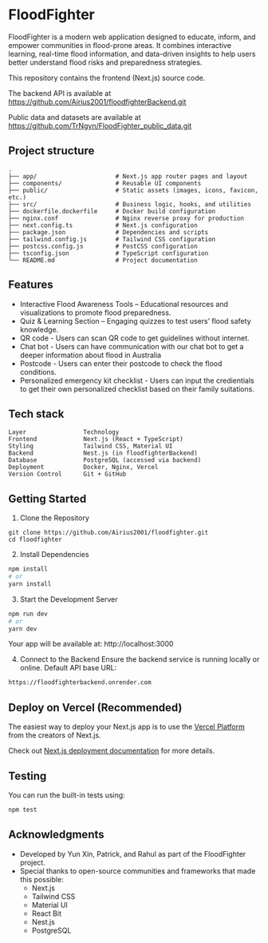 # FloodFighter
FloodFighter is a modern web application designed to educate, inform, and empower communities in flood-prone areas.
It combines interactive learning, real-time flood information, and data-driven insights to help users better understand flood risks and preparedness strategies.

This repository contains the frontend (Next.js) source code.

The backend API is available at https://github.com/Airius2001/floodfighterBackend.git 

Public data and datasets are available at https://github.com/TrNgyn/FloodFighter_public_data.git 


## Project structure

```
.
├── app/                      # Next.js app router pages and layout
├── components/               # Reusable UI components
├── public/                   # Static assets (images, icons, favicon, etc.)
├── src/                      # Business logic, hooks, and utilities
├── dockerfile.dockerfile     # Docker build configuration
├── nginx.conf                # Nginx reverse proxy for production
├── next.config.ts            # Next.js configuration
├── package.json              # Dependencies and scripts
├── tailwind.config.js        # Tailwind CSS configuration
├── postcss.config.js         # PostCSS configuration
├── tsconfig.json             # TypeScript configuration
└── README.md                 # Project documentation
```

## Features
 *  Interactive Flood Awareness Tools – Educational resources and visualizations to promote flood preparedness.
 *  Quiz & Learning Section – Engaging quizzes to test users’ flood safety knowledge.
 *  QR code - Users can scan QR code to get guidelines without internet.
 *  Chat bot - Users can have communication with our chat bot to get a deeper information about flood in Australia
 *  Postcode - Users can enter their postcode to check the flood conditions.
 *  Personalized emergency kit checklist - Users can input the credientials to get their own personalized checklist based on their family suitations.

## Tech stack
```
Layer	             Technology
Frontend	         Next.js (React + TypeScript)
Styling	             Tailwind CSS, Material UI
Backend	             Nest.js (in floodfighterBackend)
Database	         PostgreSQL (accessed via backend)
Deployment	         Docker, Nginx, Vercel
Version Control	     Git + GitHub

```

## Getting Started
1. Clone the Repository
```
git clone https://github.com/Airius2001/floodfighter.git
cd floodfighter

```
2. Install Dependencies
```bash
npm install
# or
yarn install
```

3. Start the Development Server
```bash
npm run dev
# or
yarn dev
```
Your app will be available at:
http://localhost:3000 

4. Connect to the Backend
Ensure the backend service is running locally or online.
Default API base URL:

```bash
https://floodfighterbackend.onrender.com
```

## Deploy on Vercel (Recommended)
The easiest way to deploy your Next.js app is to use the [Vercel Platform](https://vercel.com/new?utm_medium=default-template&filter=next.js&utm_source=create-next-app&utm_campaign=create-next-app-readme) from the creators of Next.js.

Check out [Next.js deployment documentation](https://nextjs.org/docs/app/building-your-application/deploying) for more details.

## Testing
You can run the built-in tests using:

```bash
npm test
```

## Acknowledgments
 * Developed by Yun Xin, Patrick, and Rahul as part of the FloodFighter project.
 * Special thanks to open-source communities and frameworks that made this possible:
     * Next.js
     * Tailwind CSS
     * Material UI
     * React Bit
     * Nest.js
     * PostgreSQL


